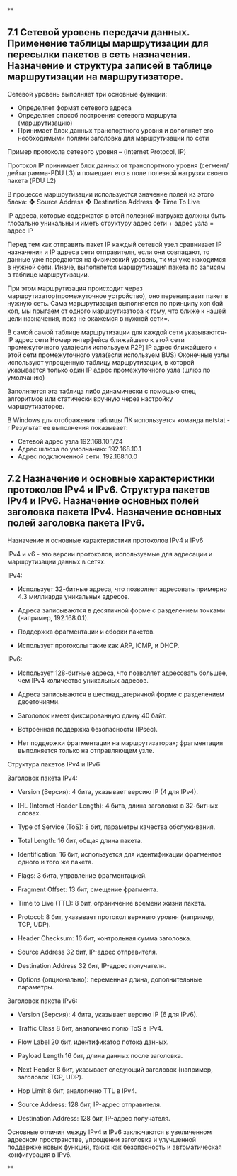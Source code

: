 **

## 7.1 Сетевой уровень передачи данных. Применение таблицы маршрутизации для пересылки пакетов в сеть назначения. Назначение и структура записей в таблице маршрутизации на маршрутизаторе.

Сетевой уровень выполняет три основные функции: 
- Определяет формат сетевого адреса
- Определяет способ построения сетевого маршрута (маршрутизацию) 
- Принимает блок данных транспортного уровня и дополняет его необходимыми полями заголовка для маршрутизации по сети
  
Пример протокола сетевого уровня – (Internet Protocol, IP) 

Протокол IP принимает блок данных от транспортного уровня (сегмент/дейтаграмма-PDU L3) и помещает его в поле полезной нагрузки своего пакета (PDU L2)

В процессе маршрутизации используются значение полей из этого блока: 
	❖ Source Address 
	❖ Destination Address
	❖ Time To Live 

IP адреса, которые содержатся в этой полезной нагрузке должны быть глобально уникальны и иметь структуру адрес сети + адрес узла = адрес IP

Перед тем как отправить пакет IP каждый сетевой узел сравнивает IP назначения и IP адреса сети отправителя, если они совпадают, то данные уже передаются на физический уровень, тк мы уже находимся в нужной сети. 
Иначе, выполняется маршрутизация пакета по записям в таблице маршрутизации.

При этом маршрутизация происходит через маршрутизатор(промежуточное устройство), оно перенаправит пакет в нужную сеть. Сама маршрутизация выполняется по принципу хоп бай хоп, мы прыгаем от одного маршрутизатора к тому, что ближе к нашей цели назначения, пока не окажемся в нужной сети=. 

В самой самой таблице маршрутизации для каждой сети указываются- 
	IP адрес сети
	Номер интерфейса ближайшего к этой сети промежуточного узла(если используем P2P) 
	IP адрес  ближайшего к этой сети промежуточного узла(если используем BUS)
	 Оконечные узлы используют упрощенную таблицу маршрутизации, в которой указывается только один IP адрес промежуточного узла (шлюз по умолчанию)
	 
Заполняется эта таблица либо динамически с помощью спец алгоритмов или статически вручную через настройку маршрутизаторов. 

В Windows для отображения таблицы ПК используется команда netstat -r
Результат ее выполнения показывает: 
- Сетевой адрес узла 192.168.10.1/24 
- Адрес шлюза по умолчанию: 192.168.10.1 
- Адрес подключенной сети: 192.168.10.0

  

## 7.2 Назначение и основные характеристики протоколов IPv4 и IPv6. Структура пакетов IPv4 и IPv6. Назначение основных полей заголовка пакета IPv4. Назначение основных полей заголовка пакета IPv6.

  

Назначение и основные характеристики протоколов IPv4 и IPv6

  

IPv4 и v6 - это версии протоколов, используемые для адресации и маршрутизации данных в сетях.

  

IPv4:

- Использует 32-битные адреса, что позволяет адресовать примерно 4.3 миллиарда уникальных адресов.
    
- Адреса записываются в десятичной форме с разделением точками (например, 192.168.0.1).
    
- Поддержка фрагментации и сборки пакетов.
    
- Использует протоколы такие как ARP, ICMP, и DHCP.
    

  

IPv6:

- Использует 128-битные адреса, что позволяет адресовать большее, чем IPv4 количество уникальных адресов.
    
- Адреса записываются в шестнадцатеричной форме с разделением двоеточиями.
    
- Заголовок имеет фиксированную длину 40 байт.
    
- Встроенная поддержка безопасности (IPsec).
    
- Нет поддержки фрагментации на маршрутизаторах; фрагментация выполняется только на отправляющем узле.
    

  

Структура пакетов IPv4 и IPv6

  

Заголовок пакета IPv4:

  

- Version (Версия): 4 бита, указывает версию IP (4 для IPv4).
    
- IHL (Internet Header Length): 4 бита, длина заголовка в 32-битных словах.
    
- Type of Service (ToS): 8 бит, параметры качества обслуживания.
    
- Total Length: 16 бит, общая длина пакета.
    
- Identification: 16 бит, используется для идентификации фрагментов одного и того же пакета.
    
- Flags: 3 бита, управление фрагментацией.
    
- Fragment Offset: 13 бит, смещение фрагмента.
    
- Time to Live (TTL): 8 бит, ограничение времени жизни пакета.
    
- Protocol: 8 бит, указывает протокол верхнего уровня (например, TCP, UDP).
    
- Header Checksum: 16 бит, контрольная сумма заголовка.
    
- Source Address 32 бит, IP-адрес отправителя.
    
- Destination Address 32 бит, IP-адрес получателя.
    
- Options (опционально): переменная длина, дополнительные параметры.
    

  

Заголовок пакета IPv6:

- Version (Версия): 4 бита, указывает версию IP (6 для IPv6).
    
- Traffic Class 8 бит, аналогично полю ToS в IPv4.
    
- Flow Label 20 бит, идентификатор потока данных.
    
- Payload Length 16 бит, длина данных после заголовка.
    
- Next Header 8 бит, указывает следующий заголовок (например, заголовок TCP, UDP).
    
- Hop Limit 8 бит, аналогично TTL в IPv4.
    
- Source Address: 128 бит, IP-адрес отправителя.
    
- Destination Address: 128 бит, IP-адрес получателя.
    

  

Основные отличия между IPv4 и IPv6 заключаются в увеличенном адресном пространстве, упрощении заголовка и улучшенной поддержке новых функций, таких как безопасность и автоматическая конфигурация в IPv6.

**
